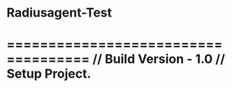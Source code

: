 # Radiusagent-Test
====================================
// Build Version - 1.0 
// Setup Project.
=====================================
